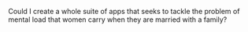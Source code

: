 Could I create a whole suite of apps that seeks to tackle the problem of mental load that women carry when they are married with a family? 